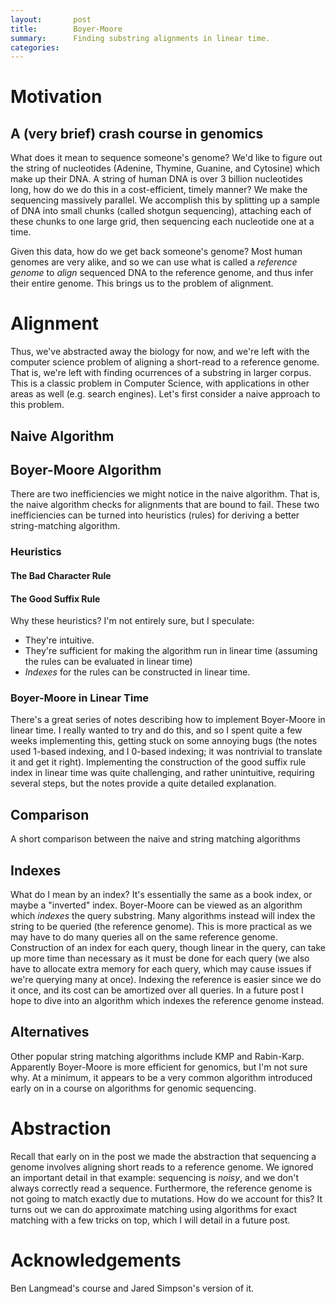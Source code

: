 ```yaml
---
layout:       post
title:        Boyer-Moore
summary:      Finding substring alignments in linear time.
categories:   
---
```





# Motivation


## A (very brief) crash course in genomics

What does it mean to sequence someone's genome? We'd like to figure out the string
of nucleotides (Adenine, Thymine, Guanine, and Cytosine) which make up their DNA.
A string of human DNA is over 3 billion nucleotides long, how do we do this in a
cost-efficient, timely manner? We make the sequencing massively parallel. We accomplish this
by splitting up a sample of DNA into small chunks (called shotgun sequencing), attaching each
of these chunks to one large grid, then sequencing each nucleotide one at a time.

Given this data, how do we get back someone's genome? Most human genomes are very alike, and so
we can use what is called a *reference genome* to *align* sequenced DNA to the reference genome,
and thus infer their entire genome. This brings us to the problem of alignment.

# Alignment

Thus, we've abstracted away the biology for now, and we're left with the computer science
problem of aligning a short-read to a reference genome. That is, we're left with finding ocurrences
of a substring in larger corpus. This is a classic problem in Computer Science, with applications in
other areas as well (e.g. search engines). Let's first consider a naive approach to this problem.

## Naive Algorithm

## Boyer-Moore Algorithm

There are two inefficiencies we might notice in the naive algorithm. That is, the naive algorithm checks
for alignments that are bound to fail. These two inefficiencies can be turned into heuristics (rules)
for deriving a better string-matching algorithm.

### Heuristics

#### The Bad Character Rule


#### The Good Suffix Rule


Why these heuristics? I'm not entirely sure, but I speculate:
- They're intuitive.
- They're sufficient for making the algorithm run in linear time (assuming the rules
    can be evaluated in linear time)
- *Indexes* for the rules can be constructed in linear time.

### Boyer-Moore in Linear Time

There's a great series of notes describing how to implement Boyer-Moore in linear time.
I really wanted to try and do this, and so I spent quite a few weeks implementing this, getting
stuck on some annoying bugs (the notes used 1-based indexing, and I 0-based indexing; it was nontrivial
to translate it and get it right). Implementing the construction of the good suffix rule index
in linear time was quite challenging, and rather unintuitive, requiring several steps, but the notes
provide a quite detailed explanation.

## Comparison
A short comparison between the naive and string matching algorithms

## Indexes

What do I mean by an index? It's essentially the same as a book index, or maybe a
"inverted" index. Boyer-Moore can be viewed as an algorithm which *indexes* the
query substring. Many algorithms instead will index the string to be queried (the reference genome).
This is more practical as we may have to do many queries all on the same reference genome. Construction of
an index for each query, though linear in the query, can take up more time than necessary as it must be done for each query (we also have to allocate extra memory for each query, which may cause issues if we're querying many at once).
Indexing the reference is easier since we do it once, and its cost can be amortized over all queries. In a future post I hope to dive into an algorithm which indexes the reference genome instead.

## Alternatives
Other popular string matching algorithms include KMP and Rabin-Karp. Apparently Boyer-Moore is more efficient for genomics, but I'm not sure why. At a minimum, it appears to be a very common algorithm introduced early on in a course on algorithms for genomic sequencing.

# Abstraction
Recall that early on in the post we made the abstraction that sequencing a genome involves aligning short reads to a reference genome. We ignored an important detail in that example: sequencing is *noisy*, and we don't always correctly read a sequence. Furthermore, the reference genome is not going to match exactly due to mutations. How do we account for this? It turns out we can do approximate matching using algorithms for exact matching with a few tricks on top, which I will detail in a future post.

# Acknowledgements
Ben Langmead's course and Jared Simpson's version of it.
